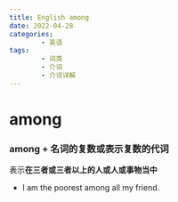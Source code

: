 ```yaml
---
title: English among
date: 2022-04-28
categories:
        - 英语
tags:
        - 词类
        - 介词
        - 介词详解
---
```


# among

### among + 名词的复数或表示复数的代词

表示**在三者或三者以上的人或人或事物当中**

- I am the poorest among all my friend.

